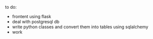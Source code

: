 to do:
* frontent using flask 
* deal with postgresql db
* write python classes and convert them into tables using sqlalchemy
* work
  

